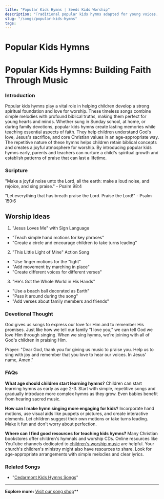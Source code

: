 ```yaml
---
title: "Popular Kids Hymns | Seeds Kids Worship"
description: "Traditional popular kids hymns adapted for young voices. Classic Christian music introducing children to timeless worship."
slug: "/songs/popular-kids-hymns"
tags:
---
```


# Popular Kids Hymns

# Popular Kids Hymns: Building Faith Through Music

### Introduction
Popular kids hymns play a vital role in helping children develop a strong spiritual foundation and love for worship. These timeless songs combine simple melodies with profound biblical truths, making them perfect for young hearts and minds. Whether sung in Sunday school, at home, or during family devotions, popular kids hymns create lasting memories while teaching essential aspects of faith. They help children understand God's love, Jesus's sacrifice, and core Christian values in an age-appropriate way. The repetitive nature of these hymns helps children retain biblical concepts and creates a joyful atmosphere for worship. By introducing popular kids hymns early, parents and teachers can nurture a child's spiritual growth and establish patterns of praise that can last a lifetime.

### Scripture
"Make a joyful noise unto the Lord, all the earth: make a loud noise, and rejoice, and sing praise." - Psalm 98:4

"Let everything that has breath praise the Lord. Praise the Lord!" - Psalm 150:6

## Worship Ideas
1. "Jesus Loves Me" with Sign Language
- "Teach simple hand motions for key phrases"
- "Create a circle and encourage children to take turns leading"

2. "This Little Light of Mine" Action Song
- "Use finger motions for the "light"
- "Add movement by marching in place"
- "Create different voices for different verses"

3. "He's Got the Whole World in His Hands"
- "Use a beach ball decorated as Earth"
- "Pass it around during the song"
- "Add verses about family members and friends"

### Devotional Thought
God gives us songs to express our love for Him and to remember His promises. Just like how we tell our family "I love you," we can tell God we love Him through singing. When we sing hymns, we're joining with all of God's children in praising Him.

Prayer: "Dear God, thank you for giving us music to praise you. Help us to sing with joy and remember that you love to hear our voices. In Jesus' name, Amen."

### FAQs
**What age should children start learning hymns?**
Children can start learning hymns as early as age 2-3. Start with simple, repetitive songs and gradually introduce more complex hymns as they grow. Even babies benefit from hearing sacred music.

**How can I make hymn singing more engaging for kids?**
Incorporate hand motions, use visual aids like puppets or pictures, and create interactive elements. Let children suggest their own motions or take turns leading. Make it fun and don't worry about perfection.

**Where can I find good resources for teaching kids hymns?**
Many Christian bookstores offer children's hymnals and worship CDs. Online resources like YouTube channels dedicated to [children's worship music](/songs/children-s-worship-music/) are helpful. Your church's children's ministry might also have resources to share. Look for age-appropriate arrangements with simple melodies and clear lyrics.

### Related Songs

- "[Cedarmont Kids Hymns Songs](/songs/cedarmont-kids-hymns-songs/)"

---

**Explore more:** [Visit our song shop](https://seedskidsworship.com/shop)**

<!-- Schema Markup -->
<script type="application/ld+json">
{
  "@context": "https://schema.org",
  "@type": "MusicRecording",
  "name": "Popular Kids Hymns",
  "byArtist": {
    "@type": "MusicGroup",
    "name": "Seeds Kids Worship"
  },
  "isFamilyFriendly": true,
  "url": "https://seedskidsworship.com/songs/popular-kids-hymns/"
}
</script>
